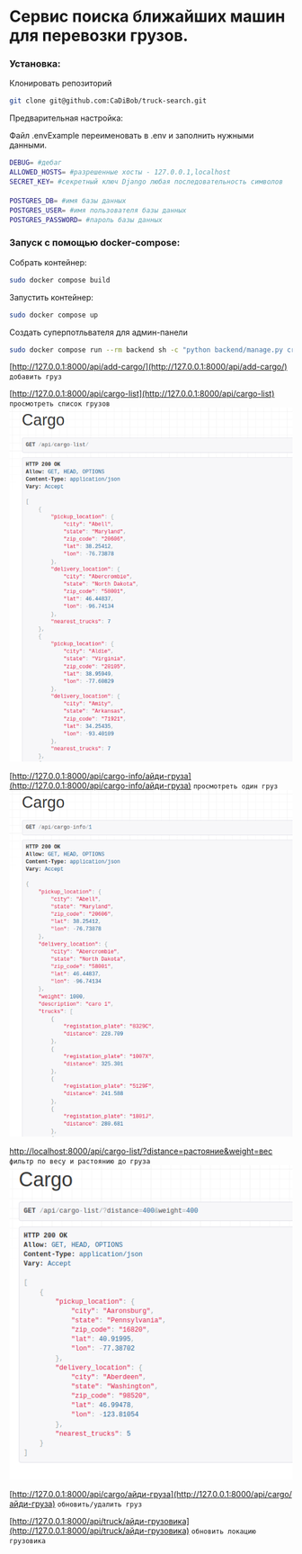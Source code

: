 # Сервис поиска ближайших машин для перевозки грузов.

### Установка:

Клонировать репозиторий

```bash
git clone git@github.com:CaDiBob/truck-search.git
```

Предварительная настройка:

Файл .envExample переименовать в .env и заполнить нужными данными.

```bash
DEBUG= #дебаг
ALLOWED_HOSTS= #разрешенные хосты - 127.0.0.1,localhost
SECRET_KEY= #секретный ключ Django любая последовательность символов

POSTGRES_DB= #имя базы данных
POSTGRES_USER= #имя пользователя базы данных
POSTGRES_PASSWORD= #пароль базы данных
```

### Запуск с помощью docker-compose:

Собрать контейнер:

```bash
sudo docker compose build
```

Запустить контейнер:

```bash
sudo docker compose up
```

 Cоздать суперпотльвателя для админ-панели

```bash
sudo docker compose run --rm backend sh -c "python backend/manage.py createsuperuser"
```

[http://127.0.0.1:8000/api/add-cargo/](http://127.0.0.1:8000/api/add-cargo/) `добавить груз`

[http://127.0.0.1:8000/api/cargo-list](http://127.0.0.1:8000/api/cargo-list) `просмотреть список грузов`
![](./screenshots/list.png)

[http://127.0.0.1:8000/api/cargo-info/айди-груза](http://127.0.0.1:8000/api/cargo-info/айди-груза) `просмотреть один груз`
![](./screenshots/cargo.png)

[http://localhost:8000/api/cargo-list/?distance=растояние&weight=вес](http://localhost:8000/api/cargo-list/?distance=400&weight=400) `фильтр по весу и растоянию до груза`
![](./screenshots/filter.png)

[http://127.0.0.1:8000/api/cargo/айди-груза](http://127.0.0.1:8000/api/cargo/айди-груза) `обновить/удалить груз`

[http://127.0.0.1:8000/api/truck/айди-грузовика](http://127.0.0.1:8000/api/truck/айди-грузовика) `обновить локацию грузовика`
